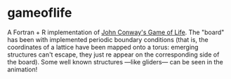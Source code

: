 # gameoflife
A Fortran + R implementation of [John Conway's Game of Life](https://en.wikipedia.org/wiki/Conway%27s_Game_of_Life). The "board" has been with implemented periodic boundary conditions (that is, the coordinates of a lattice have been mapped onto a torus: emerging structures can't escape, they just re appear on the corresponding side of the board). Some well known structures —like gliders— can be seen in the animation!
